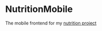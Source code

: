 # NutritionMobile

The mobile frontend for my [nutrition project](https://github.com/isiut/nutrition)
